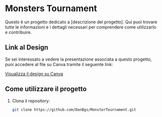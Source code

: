 # Monsters Tournament

Questo è un progetto dedicato a [descrizione del progetto]. Qui puoi trovare tutte le informazioni e i dettagli necessari per comprendere come utilizzarlo e contribuire.

## Link al Design

Se sei interessato a vedere la presentazione associata a questo progetto, puoi accedere al file su Canva tramite il seguente link:

[Visualizza il design su Canva](https://www.canva.com/design/DAGde3x3a5Y/dzSJDJ99c1M4yCzvothx3A/edit?utm_content=DAGde3x3a5Y&utm_campaign=designshare&utm_medium=link2&utm_source=sharebutton)

## Come utilizzare il progetto

1. Clona il repository:
   ```bash
   git clone https://github.com/DanBgs/MonsterTournament.git

